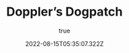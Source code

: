 ---
title: 'Doppler’s Dogpatch'
excerpt: 'Logo for an ice cream business'
coverImage: '/assets/blog/doppler/cover.jpg'
date: '2022-08-15T05:35:07.322Z'
author:
  name: Stuart Tett
  picture: '/assets/blog/authors/stuart.jpg'
ogImage:
  url: '/assets/blog/doppler/cover.jpg'
imagesOnly: true
---